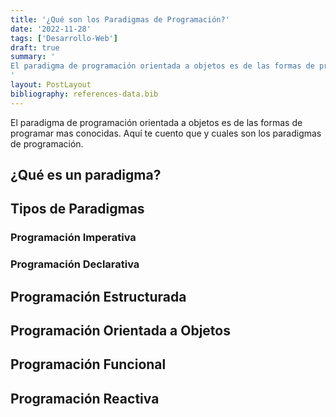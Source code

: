 ```yaml
---
title: '¿Qué son los Paradigmas de Programación?'
date: '2022-11-28'
tags: ['Desarrollo-Web']
draft: true
summary: '
El paradigma de programación orientada a objetos es de las formas de programar mas conocidas. Aquí te cuento que y cuales son los paradigmas de programación.
'
layout: PostLayout
bibliography: references-data.bib
---
```


El paradigma de programación orientada a objetos es de las formas de programar mas conocidas. Aquí te cuento que y cuales son los paradigmas de programación.

## ¿Qué es un paradigma?

## Tipos de Paradigmas

### Programación Imperativa

### Programación Declarativa

## Programación Estructurada

## Programación Orientada a Objetos

## Programación Funcional

## Programación Reactiva
